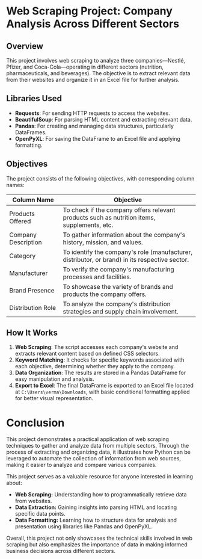 # Web Scraping Project: Company Analysis Across Different Sectors

## Overview
This project involves web scraping to analyze three companies—Nestlé, Pfizer, and Coca-Cola—operating in different sectors (nutrition, pharmaceuticals, and beverages). The objective is to extract relevant data from their websites and organize it in an Excel file for further analysis.

## Libraries Used
- **Requests**: For sending HTTP requests to access the websites.
- **BeautifulSoup**: For parsing HTML content and extracting relevant data.
- **Pandas**: For creating and managing data structures, particularly DataFrames.
- **OpenPyXL**: For saving the DataFrame to an Excel file and applying formatting.

## Objectives
The project consists of the following objectives, with corresponding column names:

| Column Name            | Objective                                                                                      |
|------------------------|------------------------------------------------------------------------------------------------|
| Products Offered       | To check if the company offers relevant products such as nutrition items, supplements, etc.    |
| Company Description    | To gather information about the company's history, mission, and values.                        |             
| Category               | To identify the company's role (manufacturer, distributor, or brand) in its respective sector. |
| Manufacturer           | To verify the company's manufacturing processes and facilities.                                |
| Brand Presence         | To showcase the variety of brands and products the company offers.                             |
| Distribution Role      | To analyze the company's distribution strategies and supply chain involvement.                 |

## How It Works
1. **Web Scraping**: The script accesses each company's website and extracts relevant content based on defined CSS selectors.
2. **Keyword Matching**: It checks for specific keywords associated with each objective, determining whether they apply to the company.
3. **Data Organization**: The results are stored in a Pandas DataFrame for easy manipulation and analysis.
4. **Export to Excel**: The final DataFrame is exported to an Excel file located at `C:\Users\verma\Downloads`, with basic conditional formatting applied for better visual representation.

# Conclusion

This project demonstrates a practical application of web scraping techniques to gather and analyze data from multiple sectors. Through the process of extracting and organizing data, it illustrates how Python can be leveraged to automate the collection of information from web sources, making it easier to analyze and compare various companies. 

This project serves as a valuable resource for anyone interested in learning about:

- **Web Scraping:** Understanding how to programmatically retrieve data from websites.
- **Data Extraction:** Gaining insights into parsing HTML and locating specific data points.
- **Data Formatting:** Learning how to structure data for analysis and presentation using libraries like Pandas and OpenPyXL.

Overall, this project not only showcases the technical skills involved in web scraping but also emphasizes the importance of data in making informed business decisions across different sectors.
